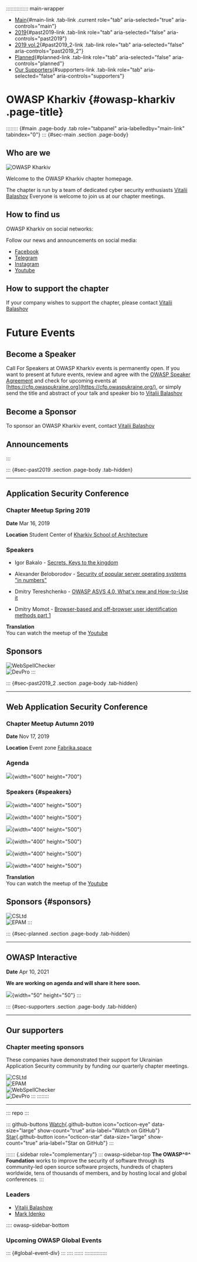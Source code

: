 ::::::::::::::: main-wrapper
- [Main](#div-main){#main-link .tab-link .current role="tab"
  aria-selected="true" aria-controls="main"}
- [2019](#div-past2019){#past2019-link .tab-link role="tab"
  aria-selected="false" aria-controls="past2019"}
- [2019 vol.2](#div-past2019_2){#past2019_2-link .tab-link role="tab"
  aria-selected="false" aria-controls="past2019_2"}
- [Planned](#div-planned){#planned-link .tab-link role="tab"
  aria-selected="false" aria-controls="planned"}
- [Our Supporters](#div-supporters){#supporters-link .tab-link
  role="tab" aria-selected="false" aria-controls="supporters"}

# OWASP Kharkiv {#owasp-kharkiv .page-title}

:::::::: {#main .page-body .tab role="tabpanel" aria-labelledby="main-link" tabindex="0"}
::: {#sec-main .section .page-body}
## Who are we

![OWASP Kharkiv](assets/images/owaspkharkiv.png "OWASP Kharkiv")

Welcome to the OWASP Kharkiv chapter homepage.

The chapter is run by a team of dedicated cyber security enthusiasts
[Vitalii
Balashov](../cdn-cgi/l/email-protection.html#c2b4abb6a3aeababeca0a3aea3b1aaadb482adb5a3b1b2ecadb0a5)
Everyone is welcome to join us at our chapter meetings.

## How to find us

OWASP Kharkiv on social networks:

Follow our news and announcements on social media:

- [Facebook](https://www.facebook.com/owasp.kh/)
- [Telegram](https://t.me/owasp_kharkiv)
- [Instagram](https://www.instagram.com/owasp_kharkiv/)
- [Youtube](https://www.youtube.com/channel/UCHK1l4e9lc7xjZ8lAaKhkrg)

## How to support the chapter

If your company wishes to support the chapter, please contact [Vitalii
Balashov](../cdn-cgi/l/email-protection.html#d7a1bea3b6bbbebef9b5b6bbb6a4bfb8a197b8a0b6a4a7f9b8a5b0)

# Future Events

## Become a Speaker

Call For Speakers at OWASP Kharkiv events is permanently open. If you
want to present at future events, review and agree with the [OWASP
Speaker Agreement](Speaker_Agreement.html "wikilink") and check for
upcoming events at
[https://cfp.owaspukraine.org](https://cfp.owaspukraine.org/), or simply
send the title and abstract of your talk and speaker bio to [Vitalii
Balashov](../cdn-cgi/l/email-protection.html#baccd3cedbd6d3d394d8dbd6dbc9d2d5ccfad5cddbc9ca94d5c8dd)

## Become a Sponsor

To sponsor an OWASP Kharkiv event, contact [Vitalii
Balashov](../cdn-cgi/l/email-protection.html#5d2b34293c313434733f3c313c2e35322b1d322a3c2e2d73322f3a)

## Announcements

> 
:::

::: {#sec-past2019 .section .page-body .tab-hidden}

------------------------------------------------------------------------

## Application Security Conference

### Chapter Meetup Spring 2019

**Date** Mar 16, 2019

**Location** Student Center of [Kharkiv School of
Architecture](https://kharkiv.school/)

### Speakers

- Igor Bakalo - [Secrets. Keys to the
  kingdom](https://www.youtube.com/watch?v=CC1knihiT6E&list=PL9SNXXIM4tGeaTQ3_lPSE4L4dLnnIgvjc)

- Alexander Beloborodov - [Security of popular server operating systems
  "in
  numbers"](https://www.youtube.com/watch?v=t5ppNiw0UO4&list=PL9SNXXIM4tGeaTQ3_lPSE4L4dLnnIgvjc&index=2)

- Dmitry Tereshchenko - [OWASP ASVS 4.0, What's new and How-to-Use
  it](https://www.youtube.com/watch?v=CdPwUcvpqRA&list=PL9SNXXIM4tGeaTQ3_lPSE4L4dLnnIgvjc&index=3)

- Dmitry Momot - [Browser-based and off-browser user identification
  methods part
  1](https://www.youtube.com/watch?v=uP6zf4QjGtk&list=PL9SNXXIM4tGeaTQ3_lPSE4L4dLnnIgvjc&index=5)

**Translation**\
You can watch the meetup of the
[Youtube](https://www.youtube.com/watch?v=CC1knihiT6E&list=PL9SNXXIM4tGeaTQ3_lPSE4L4dLnnIgvjc)

## Sponsors

![WebSpellChecker](assets/images/webspellchecker.jpg "WebSpellChecker")\
![DevPro](assets/images/devpro.jpg "DevPro")
:::

::: {#sec-past2019_2 .section .page-body .tab-hidden}

------------------------------------------------------------------------

## Web Application Security Conference

### Chapter Meetup Autumn 2019

**Date** Nov 17, 2019

**Location** Event zone [Fabrika.space](https://fabrika.space/)

### Agenda

![](assets/images/agenda.jpg){width="600" height="700"}

### Speakers {#speakers}

![](assets/images/s1.jpg){width="400" height="500"}

![](assets/images/s2.jpg){width="400" height="500"}

![](assets/images/s3.jpg){width="400" height="500"}

![](assets/images/s4.jpg){width="400" height="500"}

![](assets/images/s5.jpg){width="400" height="500"}

![](assets/images/s6.jpg){width="400" height="500"}

**Translation**\
You can watch the meetup of the
[Youtube](https://www.youtube.com/watch?v=utNBJ7r007M&list=PL9SNXXIM4tGeXMazvrONdXrMrCWXma9dO)

## Sponsors {#sponsors}

![CSLtd](assets/images/csltd.jpg "CSLtd")\
![EPAM](assets/images/epam.jpg "EPAM")
:::

::: {#sec-planned .section .page-body .tab-hidden}

------------------------------------------------------------------------

## OWASP Interactive

**Date** Apr 10, 2021

**We are working on agenda and will share it here soon.**

![](assets/images/wait.png){width="50" height="50"}
:::

::: {#sec-supporters .section .page-body .tab-hidden}

------------------------------------------------------------------------

## Our supporters

### Chapter meeting sponsors

These companies have demonstrated their support for Ukrainian
Application Security community by funding our quarterly chapter
meetings.

![CSLtd](assets/images/csltd.jpg "CSLtd")\
![EPAM](assets/images/epam.jpg "EPAM")\
![WebSpellChecker](assets/images/webspellchecker.jpg "WebSpellChecker")\
![DevPro](assets/images/devpro.jpg "DevPro")
:::
::::::::

------------------------------------------------------------------------

::: repo
:::

::: github-buttons
[Watch](https://github.com/owasp/www-chapter-kharkiv/subscription){.github-button
icon="octicon-eye" data-size="large" show-count="true"
aria-label="Watch on GitHub"}
[Star](https://github.com/owasp/www-chapter-kharkiv){.github-button
icon="octicon-star" data-size="large" show-count="true"
aria-label="Star on GitHub"}
:::

:::::: {.sidebar role="complementary"}
::: owasp-sidebar-top
**The OWASP^®^ Foundation** works to improve the security of software
through its community-led open source software projects, hundreds of
chapters worldwide, tens of thousands of members, and by hosting local
and global conferences.
:::

### Leaders

- [Vitalii
  Balashow](../cdn-cgi/l/email-protection.html#33455a47525f5a5a1d51525f52405b5c45735c445240431d5c4154)
- [Mark
  Idenko](../cdn-cgi/l/email-protection.html#741915061f5a1d10111a1f1b341b031507045a1b0613)

:::: owasp-sidebar-bottom
### Upcoming OWASP Global Events

::: {#global-event-div}
:::
::::
::::::
:::::::::::::::
